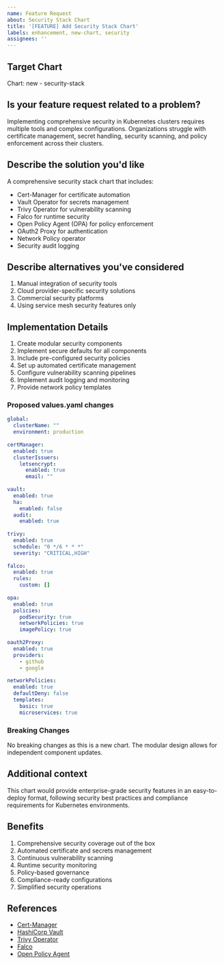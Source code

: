 ```yaml
---
name: Feature Request
about: Security Stack Chart
title: '[FEATURE] Add Security Stack Chart'
labels: enhancement, new-chart, security
assignees: ''
---
```


## Target Chart
<!-- Specify which chart this feature request is for, or "new" for a new chart proposal -->
Chart: new - security-stack

## Is your feature request related to a problem?
<!-- A clear and concise description of what the problem is. Ex. I'm always frustrated when [...] -->
Implementing comprehensive security in Kubernetes clusters requires multiple tools and complex configurations. Organizations struggle with certificate management, secret handling, security scanning, and policy enforcement across their clusters.

## Describe the solution you'd like
<!-- A clear and concise description of what you want to happen -->
A comprehensive security stack chart that includes:
- Cert-Manager for certificate automation
- Vault Operator for secrets management
- Trivy Operator for vulnerability scanning
- Falco for runtime security
- Open Policy Agent (OPA) for policy enforcement
- OAuth2 Proxy for authentication
- Network Policy operator
- Security audit logging

## Describe alternatives you've considered
<!-- A clear and concise description of any alternative solutions or features you've considered -->
1. Manual integration of security tools
2. Cloud provider-specific security solutions
3. Commercial security platforms
4. Using service mesh security features only

## Implementation Details
<!-- If you can, explain how this feature might be implemented -->
1. Create modular security components
2. Implement secure defaults for all components
3. Include pre-configured security policies
4. Set up automated certificate management
5. Configure vulnerability scanning pipelines
6. Implement audit logging and monitoring
7. Provide network policy templates

### Proposed values.yaml changes
<!-- If applicable, suggest how the values.yaml should be modified -->
```yaml
global:
  clusterName: ""
  environment: production
  
certManager:
  enabled: true
  clusterIssuers:
    letsencrypt:
      enabled: true
      email: ""
      
vault:
  enabled: true
  ha:
    enabled: false
  audit:
    enabled: true
    
trivy:
  enabled: true
  schedule: "0 */6 * * *"
  severity: "CRITICAL,HIGH"
  
falco:
  enabled: true
  rules:
    custom: []
    
opa:
  enabled: true
  policies:
    podSecurity: true
    networkPolicies: true
    imagePolicy: true
    
oauth2Proxy:
  enabled: true
  providers:
    - github
    - google
    
networkPolicies:
  enabled: true
  defaultDeny: false
  templates:
    basic: true
    microservices: true
```

### Breaking Changes
<!-- Would this feature introduce breaking changes? Please describe -->
No breaking changes as this is a new chart. The modular design allows for independent component updates.

## Additional context
<!-- Add any other context or screenshots about the feature request here -->
This chart would provide enterprise-grade security features in an easy-to-deploy format, following security best practices and compliance requirements for Kubernetes environments.

## Benefits
<!-- Describe the benefits this feature would bring to users -->
1. Comprehensive security coverage out of the box
2. Automated certificate and secrets management
3. Continuous vulnerability scanning
4. Runtime security monitoring
5. Policy-based governance
6. Compliance-ready configurations
7. Simplified security operations

## References
<!-- Add any relevant references, documentation, or examples -->
- [Cert-Manager](https://cert-manager.io/docs/)
- [HashiCorp Vault](https://www.vaultproject.io/docs)
- [Trivy Operator](https://aquasecurity.github.io/trivy-operator/latest/)
- [Falco](https://falco.org/docs/)
- [Open Policy Agent](https://www.openpolicyagent.org/docs/latest/) 